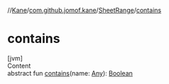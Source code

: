 //[Kane](../../index.md)/[com.github.jomof.kane](../index.md)/[SheetRange](index.md)/[contains](contains.md)



# contains  
[jvm]  
Content  
abstract fun [contains](contains.md)(name: [Any](https://kotlinlang.org/api/latest/jvm/stdlib/kotlin/-any/index.html)): [Boolean](https://kotlinlang.org/api/latest/jvm/stdlib/kotlin/-boolean/index.html)  



